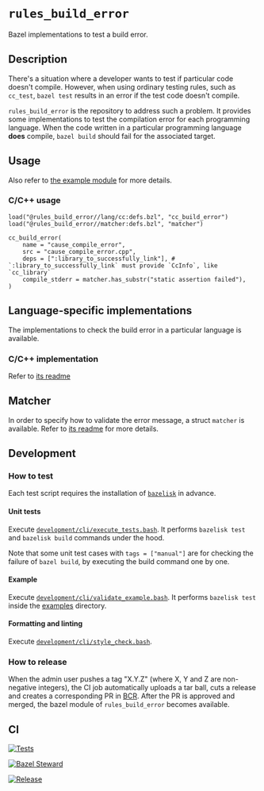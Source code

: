 # `rules_build_error`

Bazel implementations to test a build error.

## Description

There's a situation where a developer wants to test if particular code doesn't compile. However, when using ordinary testing rules, such as `cc_test`, `bazel test` results in an error if the test code doesn't compile.

`rules_build_error` is the repository to address such a problem. It provides some implementations to test the compilation error for each programming language. When the code written in a particular programming language **does** compile, `bazel build` should fail for the associated target.

## Usage

Also refer to [the example module](examples) for more details.

### C/C++ usage

```bazel
load("@rules_build_error//lang/cc:defs.bzl", "cc_build_error")
load("@rules_build_error//matcher:defs.bzl", "matcher")

cc_build_error(
    name = "cause_compile_error",
    src = "cause_compile_error.cpp",
    deps = [":library_to_successfully_link"], # `:library_to_successfully_link` must provide `CcInfo`, like `cc_library`
    compile_stderr = matcher.has_substr("static assertion failed"),
)
```

## Language-specific implementations

The implementations to check the build error in a particular language is available.

### C/C++ implementation

Refer to [its readme](lang/cc/README.md)

## Matcher

In order to specify how to validate the error message, a struct `matcher` is available. Refer to [its readme](matcher/README.md) for more details.

## Development

### How to test

Each test script requires the installation of [`bazelisk`](https://github.com/bazelbuild/bazelisk) in advance.

#### Unit tests

Execute [`development/cli/execute_tests.bash`](development/cli/execute_tests.bash). It performs `bazelisk test` and `bazelisk build` commands under the hood.

Note that some unit test cases with `tags = ["manual"]` are for checking the failure of `bazel build`, by executing the build command one by one.

#### Example

Execute [`development/cli/validate_example.bash`](development/cli/validate_example.bash). It performs `bazelisk test` inside the [examples](examples) directory.

#### Formatting and linting

Execute [`development/cli/style_check.bash`](development/cli/style_check.bash).

### How to release

When the admin user pushes a tag "X.Y.Z" (where X, Y and Z are non-negative integers), the CI job automatically uploads a tar ball, cuts a release and creates a corresponding PR in [BCR](https://github.com/bazelbuild/bazel-central-registry). After the PR is approved and merged, the bazel module of `rules_build_error` becomes available.

## CI

[![Tests](https://github.com/yuyawk/rules_build_error/actions/workflows/tests.yml/badge.svg)](https://github.com/yuyawk/rules_build_error/actions/workflows/tests.yml)

[![Bazel Steward](https://github.com/yuyawk/rules_build_error/actions/workflows/bazel-steward.yml/badge.svg)](https://github.com/yuyawk/rules_build_error/actions/workflows/bazel-steward.yml)

[![Release](https://github.com/yuyawk/rules_build_error/actions/workflows/release.yml/badge.svg)](https://github.com/yuyawk/rules_build_error/actions/workflows/release.yml)
